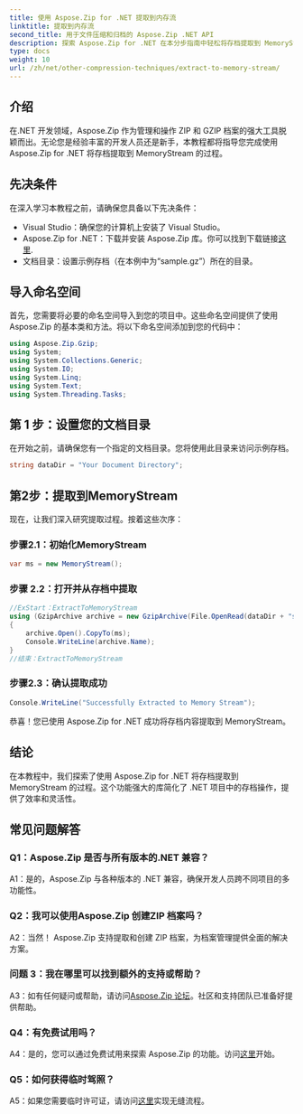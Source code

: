 ```yaml
---
title: 使用 Aspose.Zip for .NET 提取到内存流
linktitle: 提取到内存流
second_title: 用于文件压缩和归档的 Aspose.Zip .NET API
description: 探索 Aspose.Zip for .NET 在本分步指南中轻松将存档提取到 MemoryStream。轻松提升您的 .NET 开发。
type: docs
weight: 10
url: /zh/net/other-compression-techniques/extract-to-memory-stream/
---
```

## 介绍

在.NET 开发领域，Aspose.Zip 作为管理和操作 ZIP 和 GZIP 档案的强大工具脱颖而出。无论您是经验丰富的开发人员还是新手，本教程都将指导您完成使用 Aspose.Zip for .NET 将存档提取到 MemoryStream 的过程。

## 先决条件

在深入学习本教程之前，请确保您具备以下先决条件：

- Visual Studio：确保您的计算机上安装了 Visual Studio。
-  Aspose.Zip for .NET：下载并安装 Aspose.Zip 库。你可以找到下载链接[这里](https://releases.aspose.com/zip/net/).
- 文档目录：设置示例存档（在本例中为“sample.gz”）所在的目录。

## 导入命名空间

首先，您需要将必要的命名空间导入到您的项目中。这些命名空间提供了使用 Aspose.Zip 的基本类和方法。将以下命名空间添加到您的代码中：

```csharp
using Aspose.Zip.Gzip;
using System;
using System.Collections.Generic;
using System.IO;
using System.Linq;
using System.Text;
using System.Threading.Tasks;
```

## 第 1 步：设置您的文档目录

在开始之前，请确保您有一个指定的文档目录。您将使用此目录来访问示例存档。

```csharp
string dataDir = "Your Document Directory";
```

## 第2步：提取到MemoryStream

现在，让我们深入研究提取过程。按着这些次序：

### 步骤2.1：初始化MemoryStream

```csharp
var ms = new MemoryStream();
```

### 步骤 2.2：打开并从存档中提取

```csharp
//ExStart：ExtractToMemoryStream
using (GzipArchive archive = new GzipArchive(File.OpenRead(dataDir + "sample.gz")))
{
    archive.Open().CopyTo(ms);
    Console.WriteLine(archive.Name);
}
//结束：ExtractToMemoryStream
```

### 步骤2.3：确认提取成功

```csharp
Console.WriteLine("Successfully Extracted to Memory Stream");
```

恭喜！您已使用 Aspose.Zip for .NET 成功将存档内容提取到 MemoryStream。

## 结论

在本教程中，我们探索了使用 Aspose.Zip for .NET 将存档提取到 MemoryStream 的过程。这个功能强大的库简化了 .NET 项目中的存档操作，提供了效率和灵活性。

## 常见问题解答

### Q1：Aspose.Zip 是否与所有版本的.NET 兼容？

A1：是的，Aspose.Zip 与各种版本的 .NET 兼容，确保开发人员跨不同项目的多功能性。

### Q2：我可以使用Aspose.Zip 创建ZIP 档案吗？

A2：当然！ Aspose.Zip 支持提取和创建 ZIP 档案，为档案管理提供全面的解决方案。

### 问题 3：我在哪里可以找到额外的支持或帮助？

A3：如有任何疑问或帮助，请访问[Aspose.Zip 论坛](https://forum.aspose.com/c/zip/37)。社区和支持团队已准备好提供帮助。

### Q4：有免费试用吗？

 A4：是的，您可以通过免费试用来探索 Aspose.Zip 的功能。访问[这里](https://releases.aspose.com/)开始。

### Q5：如何获得临时驾照？

 A5：如果您需要临时许可证，请访问[这里](https://purchase.aspose.com/temporary-license/)实现无缝流程。